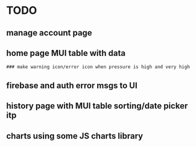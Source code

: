 # TODO

<!-- ## Check on small screen weird padding/horizontal scrollbar -->

<!-- ## style signup page and make redirection -->

<!-- ## Login page -->

<!-- ## make any logo with home link -->

<!-- ## logout button -->

<!-- ## private route -->

<!-- ## firebase authorization -->

<!-- ## firebase firestore users collection with results db -->

<!-- ## Add button -->

## manage account page

## home page MUI table with data

    ### make warning icon/error icon when pressure is high and very high

## firebase and auth error msgs to UI

## history page with MUI table sorting/date picker itp

## charts using some JS charts library
